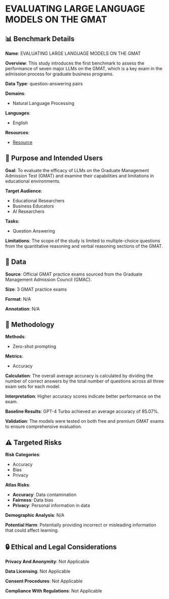 # EVALUATING LARGE LANGUAGE MODELS ON THE GMAT

## 📊 Benchmark Details

**Name**: EVALUATING LARGE LANGUAGE MODELS ON THE GMAT

**Overview**: This study introduces the first benchmark to assess the performance of seven major LLMs on the GMAT, which is a key exam in the admission process for graduate business programs.

**Data Type**: question-answering pairs

**Domains**:
- Natural Language Processing

**Languages**:
- English

**Resources**:
- [Resource](https://arxiv.org/abs/2401.02985)

## 🎯 Purpose and Intended Users

**Goal**: To evaluate the efficacy of LLMs on the Graduate Management Admission Test (GMAT) and examine their capabilities and limitations in educational environments.

**Target Audience**:
- Educational Researchers
- Business Educators
- AI Researchers

**Tasks**:
- Question Answering

**Limitations**: The scope of the study is limited to multiple-choice questions from the quantitative reasoning and verbal reasoning sections of the GMAT.

## 💾 Data

**Source**: Official GMAT practice exams sourced from the Graduate Management Admission Council (GMAC).

**Size**: 3 GMAT practice exams

**Format**: N/A

**Annotation**: N/A

## 🔬 Methodology

**Methods**:
- Zero-shot prompting

**Metrics**:
- Accuracy

**Calculation**: The overall average accuracy is calculated by dividing the number of correct answers by the total number of questions across all three exam sets for each model.

**Interpretation**: Higher accuracy scores indicate better performance on the exam.

**Baseline Results**: GPT-4 Turbo achieved an average accuracy of 85.07%.

**Validation**: The models were tested on both free and premium GMAT exams to ensure comprehensive evaluation.

## ⚠️ Targeted Risks

**Risk Categories**:
- Accuracy
- Bias
- Privacy

**Atlas Risks**:
- **Accuracy**: Data contamination
- **Fairness**: Data bias
- **Privacy**: Personal information in data

**Demographic Analysis**: N/A

**Potential Harm**: Potentially providing incorrect or misleading information that could affect learning.

## 🔒 Ethical and Legal Considerations

**Privacy And Anonymity**: Not Applicable

**Data Licensing**: Not Applicable

**Consent Procedures**: Not Applicable

**Compliance With Regulations**: Not Applicable
